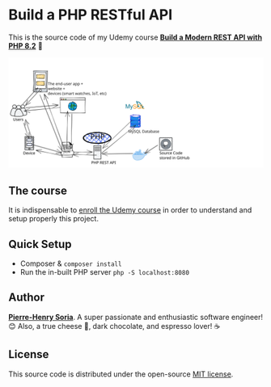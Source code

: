 # Build a PHP RESTful API

This is the source code of my Udemy course **[Build a Modern REST API with PHP 8.2](https://www.udemy.com/course/build-modern-php-api/)** 🚀

![Diagram showing example of REST API architecture](example-web-app-REST-API-architecture.svg)


## The course

It is indispensable to [enroll the Udemy course](https://www.udemy.com/course/build-modern-php-api/) in order to understand and setup properly this project.


## Quick Setup

* Composer & `composer install`
* Run the in-built PHP server `php -S localhost:8080`


## Author

**[Pierre-Henry Soria](https://ph7.me)**. A super passionate and enthusiastic software engineer! 😊 Also, a true cheese 🧀, dark chocolate, and espresso lover! ☕️


## License

This source code is distributed under the open-source [MIT license](https://opensource.org/licenses/MIT).
